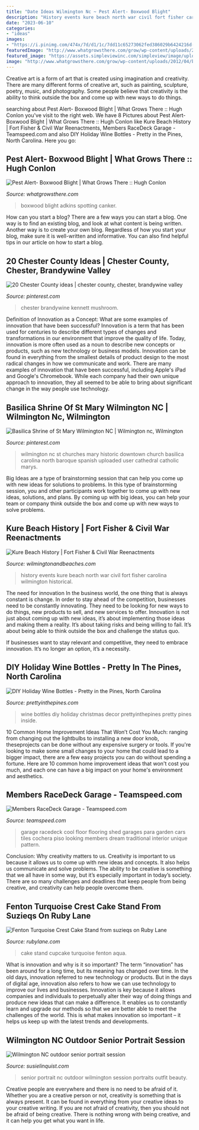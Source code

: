 ```yaml
---
title: "Date Ideas Wilmington Nc ~ Pest Alert- Boxwood Blight"
description: "History events kure beach north war civil fort fisher carolina wilmington historical"
date: "2023-06-10"
categories:
- "ideas"
images:
- "https://i.pinimg.com/474x/7d/d1/1c/7dd11c65273062fed386029b6424216d--brick-walkway-chester-county.jpg"
featuredImage: "http://www.whatgrowsthere.com/grow/wp-content/uploads/2012/04/boxwood-blight3-1024x772.jpg"
featured_image: "https://assets.simpleviewinc.com/simpleview/image/upload/c_fill,h_600,q_75,w_1600/v1/clients/wilmingtonnc/5853053799_a16c90ace8_o_fb40216a-acd0-489a-a53b-86e530adc65f.jpg"
image: "http://www.whatgrowsthere.com/grow/wp-content/uploads/2012/04/boxwood-blight3-1024x772.jpg"
---
```



Creative art is a form of art that is created using imagination and creativity. There are many different forms of creative art, such as painting, sculpture, poetry, music, and photography. Some people believe that creativity is the ability to think outside the box and come up with new ways to do things.

	

		
searching about Pest Alert- Boxwood Blight | What Grows There :: Hugh Conlon you've visit to the right web. We have 8 Pictures about Pest Alert- Boxwood Blight | What Grows There :: Hugh Conlon like Kure Beach History | Fort Fisher &amp; Civil War Reenactments, Members RaceDeck Garage - Teamspeed.com and also DIY Holiday Wine Bottles - Pretty in the Pines, North Carolina. Here you go:
		
    
## Pest Alert- Boxwood Blight | What Grows There :: Hugh Conlon

<img loading=lazy src="http://www.whatgrowsthere.com/grow/wp-content/uploads/2012/04/boxwood-blight3-1024x772.jpg" onerror="this.onerror=null;this.src='https://tse1.mm.bing.net/th?id=OIP.dXks7MQkzn-0f_3UjlnMxwHaFl&amp;pid=15.1';" alt="Pest Alert- Boxwood Blight | What Grows There :: Hugh Conlon">

_Source: whatgrowsthere.com_

>boxwood blight adkins spotting canker. 

	

How can you start a blog?
There are a few ways you can start a blog. One way is to find an existing blog, and look at what content is being written. Another way is to create your own blog. Regardless of how you start your blog, make sure it is well-written and informative. You can also find helpful tips in our article on how to start a blog.

    
## 20 Chester County Ideas | Chester County, Chester, Brandywine Valley

<img loading=lazy src="https://i.pinimg.com/474x/7d/d1/1c/7dd11c65273062fed386029b6424216d--brick-walkway-chester-county.jpg" onerror="this.onerror=null;this.src='https://tse2.mm.bing.net/th?id=OIP.UCk4aJQ0_aRBUKQNqCSJ9AAAAA&amp;pid=15.1';" alt="20 Chester County ideas | chester county, chester, brandywine valley">

_Source: pinterest.com_

>chester brandywine kennett mushroom. 

	

Definition of Innovation as a Concept: What are some examples of innovation that have been successful?
Innovation is a term that has been used for centuries to describe different types of changes and transformations in our environment that improve the quality of life. Today, innovation is more often used as a noun to describe new concepts or products, such as new technology or business models. Innovation can be found in everything from the smallest details of product design to the most radical changes in how we communicate and work.
There are many examples of innovation that have been successful, including Apple's iPad and Google's Chromebook. While each company had their own unique approach to innovation, they all seemed to be able to bring about significant change in the way people use technology.

    
## Basilica Shrine Of St Mary Wilmington NC | Wilmington Nc, Wilmington

<img loading=lazy src="https://i.pinimg.com/originals/1d/7d/02/1d7d02ed570e90c0237026fc31dc0ca1.jpg" onerror="this.onerror=null;this.src='https://tse3.mm.bing.net/th?id=OIP.ZerNLZiWSS7bJ--xQ0eh4gHaKW&amp;pid=15.1';" alt="Basilica Shrine of St Mary Wilmington NC | Wilmington nc, Wilmington">

_Source: pinterest.com_

>wilmington nc st churches mary historic downtown church basilica carolina north baroque spanish uploaded user cathedral catholic marys. 

	

Big Ideas are a type of brainstorming session that can help you come up with new ideas for solutions to problems. In this type of brainstorming session, you and other participants work together to come up with new ideas, solutions, and plans. By coming up with big ideas, you can help your team or company think outside the box and come up with new ways to solve problems.

    
## Kure Beach History | Fort Fisher &amp; Civil War Reenactments

<img loading=lazy src="https://assets.simpleviewinc.com/simpleview/image/upload/c_fill,h_600,q_75,w_1600/v1/clients/wilmingtonnc/5853053799_a16c90ace8_o_fb40216a-acd0-489a-a53b-86e530adc65f.jpg" onerror="this.onerror=null;this.src='https://tse2.mm.bing.net/th?id=OIP.3tAt0qfJTOJi1UO-VKFQIQHaCx&amp;pid=15.1';" alt="Kure Beach History | Fort Fisher &amp; Civil War Reenactments">

_Source: wilmingtonandbeaches.com_

>history events kure beach north war civil fort fisher carolina wilmington historical. 

	

The need for innovation
In the business world, the one thing that is always constant is change. In order to stay ahead of the competition, businesses need to be constantly innovating. They need to be looking for new ways to do things, new products to sell, and new services to offer.
Innovation is not just about coming up with new ideas, it’s about implementing those ideas and making them a reality. It’s about taking risks and being willing to fail. It’s about being able to think outside the box and challenge the status quo.

If businesses want to stay relevant and competitive, they need to embrace innovation. It’s no longer an option, it’s a necessity.

    
## DIY Holiday Wine Bottles - Pretty In The Pines, North Carolina

<img loading=lazy src="http://3.bp.blogspot.com/-juUp7hX51gI/VGqoBGcjhII/AAAAAAAAAqo/TAnTYkV5icI/s1600/IMG_4050.JPG" onerror="this.onerror=null;this.src='https://tse4.mm.bing.net/th?id=OIP.hYcqKNWAC9D3tHCmo_TUsAHaLH&amp;pid=15.1';" alt="DIY Holiday Wine Bottles - Pretty in the Pines, North Carolina">

_Source: prettyinthepines.com_

>wine bottles diy holiday christmas decor prettyinthepines pretty pines inside. 

	

10 Common Home Improvement Ideas That Won’t Cost You Much: ranging from changing out the lightbulbs to installing a new door knob, theseprojects can be done without any expensive surgery or tools.
If you're looking to make some small changes to your home that could lead to a bigger impact, there are a few easy projects you can do without spending a fortune. Here are 10 common home improvement ideas that won't cost you much, and each one can have a big impact on your home's environment and aesthetics.

    
## Members RaceDeck Garage - Teamspeed.com

<img loading=lazy src="https://teamspeed.com/forums/attachment.php?attachmentid=69335&amp;stc=1&amp;d=1302883612" onerror="this.onerror=null;this.src='https://tse4.mm.bing.net/th?id=OIP.fPumqtZHSd4tnsVz95v6oAHaE7&amp;pid=15.1';" alt="Members RaceDeck Garage - Teamspeed.com">

_Source: teamspeed.com_

>garage racedeck cool floor flooring shed garages para garden cars tiles cochera piso looking members dream traditional interior unique pattern. 

	

Conclusion: Why creativity matters to us.
Creativity is important to us because it allows us to come up with new ideas and concepts. It also helps us communicate and solve problems. The ability to be creative is something that we all have in some way, but it’s especially important in today’s society. There are so many challenges and deadlines that keep people from being creative, and creativity can help people overcome them.

    
## Fenton Turquoise Crest Cake Stand From Suzieqs On Ruby Lane

<img loading=lazy src="https://cdn0.rubylane.com/shops/922186/13575.1L.jpg" onerror="this.onerror=null;this.src='https://tse3.mm.bing.net/th?id=OIP.otIheEtawC_OWjjft-_BOgHaHa&amp;pid=15.1';" alt="Fenton Turquoise Crest Cake Stand from suzieqs on Ruby Lane">

_Source: rubylane.com_

>cake stand cupcake turquoise fenton aqua. 

	

What is innovation and why is it so important?
The term “innovation” has been around for a long time, but its meaning has changed over time. In the old days, innovation referred to new technology or products. But in the days of digital age, innovation also refers to how we can use technology to improve our lives and businesses.
Innovation is key because it allows companies and individuals to perpetually alter their way of doing things and produce new ideas that can make a difference. It enables us to constantly learn and upgrade our methods so that we are better able to meet the challenges of the world. This is what makes innovation so important – it helps us keep up with the latest trends and developments.

    
## Wilmington NC Outdoor Senior Portrait Session

<img loading=lazy src="http://susielinquist.com/wp-content/uploads/2015/09/0003wilmington-nc-senior-pictures.jpg" onerror="this.onerror=null;this.src='https://tse4.mm.bing.net/th?id=OIP.y4rN2JryHbte8seJ16kaYQHaLG&amp;pid=15.1';" alt="Wilmington NC outdoor senior portrait session">

_Source: susielinquist.com_

>senior portrait nc outdoor wilmington session portraits outfit beauty. 

	

Creative people are everywhere and there is no need to be afraid of it. Whether you are a creative person or not, creativity is something that is always present. It can be found in everything from your creative ideas to your creative writing. If you are not afraid of creativity, then you should not be afraid of being creative. There is nothing wrong with being creative, and it can help you get what you want in life.

